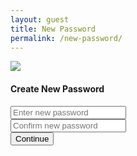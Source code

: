 ```yaml
---
layout: guest
title: New Password
permalink: /new-password/
---
```

<div class="w3-new-pwd container d-flex align-items-center justify-content-center">
    <div class="row text-center">
        <div class="w3-new-pwd-logo col-12">
            <img src="{{ "/images/logo.png" | prepend: site.baseurl }}">
        </div>
        <div class="w3-new-pwd-form col-12">
            <form>
              <h4 class="w3-new-pwd-form-title">Create New Password</h4>
              <div class="form-group has-icon">
                <span class="icon icon-eye-off toggle-password"></span>
                <input type="password" class="form-control" placeholder="Enter new password">
              </div>
              <div class="form-group has-icon">
                <span class="icon icon-eye-off toggle-password"></span>
                <input type="password" class="form-control" placeholder="Confirm new password">
              </div>
              <button type="submit" class="btn btn-primary w3-new-pwd-form-btn"> 
                Continue
                <span class="icon icon-arrow-right "></span>
              </button>
            </form>
        </div>
    </div>
</div>